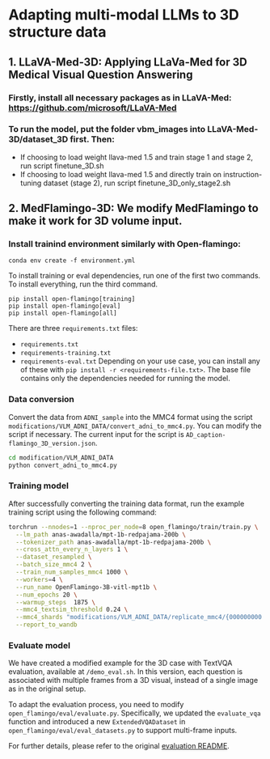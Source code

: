 # Adapting multi-modal LLMs to 3D structure data

## 1. LLaVA-Med-3D: Applying LLaVa-Med for 3D Medical Visual Question Answering
### Firstly, install all necessary packages as in LLaVA-Med: https://github.com/microsoft/LLaVA-Med

### To run the model, put the folder vbm_images into LLaVA-Med-3D/dataset_3D first. Then:

- If choosing to load weight llava-med 1.5 and train stage 1 and stage 2, run script finetune_3D.sh
- If choosing to load weight llava-med 1.5 and directly train on instruction-tuning dataset (stage 2), run script finetune_3D_only_stage2.sh

## 2. MedFlamingo-3D: We modify MedFlamingo to make it work for 3D volume input.

### Install trainind environment similarly with Open-flamingo:
```
conda env create -f environment.yml
```
To install training or eval dependencies, run one of the first two commands. To install everything, run the third command.
```
pip install open-flamingo[training]
pip install open-flamingo[eval]
pip install open-flamingo[all]
```
There are three `requirements.txt` files: 
- `requirements.txt` 
- `requirements-training.txt`
- `requirements-eval.txt`
Depending on your use case, you can install any of these with `pip install -r <requirements-file.txt>`. The base file contains only the dependencies needed for running the model.


### Data conversion
Convert the data from `ADNI_sample` into the MMC4 format using the script `modifications/VLM_ADNI_DATA/convert_adni_to_mmc4.py`. You can modify the script if necessary. The current input for the script is `AD_caption-flamingo_3D_version.json`.

```bash
cd modification/VLM_ADNI_DATA
python convert_adni_to_mmc4.py
```

### Training model
After successfully converting the training data format, run the example training script using the following command:
```bash
torchrun --nnodes=1 --nproc_per_node=8 open_flamingo/train/train.py \
  --lm_path anas-awadalla/mpt-1b-redpajama-200b \
  --tokenizer_path anas-awadalla/mpt-1b-redpajama-200b \
  --cross_attn_every_n_layers 1 \
  --dataset_resampled \
  --batch_size_mmc4 2 \
  --train_num_samples_mmc4 1000 \
  --workers=4 \
  --run_name OpenFlamingo-3B-vitl-mpt1b \
  --num_epochs 20 \
  --warmup_steps  1875 \
  --mmc4_textsim_threshold 0.24 \
  --mmc4_shards "modifications/VLM_ADNI_DATA/replicate_mmc4/{000000000..000000040}.tar" \
  --report_to_wandb
```

### Evaluate model
We have created a modified example for the 3D case with TextVQA evaluation, available at `/demo_eval.sh`. In this version, each question is associated with multiple frames from a 3D visual, instead of a single image as in the original setup.

To adapt the evaluation process, you need to modify `open_flamingo/eval/evaluate.py`. Specifically, we updated the `evaluate_vqa` function and introduced a new `ExtendedVQADataset` in `open_flamingo/eval/eval_datasets.py` to support multi-frame inputs.

For further details, please refer to the original [evaluation README](https://github.com/mlfoundations/open_flamingo/tree/main/open_flamingo/eval).

